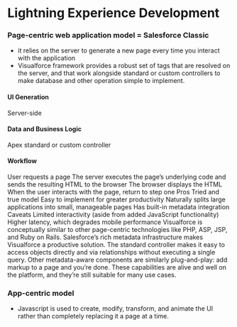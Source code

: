 # Lightning Experience Development

### Page-centric web application model = Salesforce Classic
  * it relies on the server to generate a new page every time you interact with the application
  * Visualforce framework provides a robust set of tags that are resolved on the server, and that work alongside standard or custom controllers to make database and other operation simple to implement.
  
#### UI Generation
Server-side
#### Data and Business Logic
Apex standard or custom controller
#### Workflow
User requests a page
The server executes the page’s underlying code and sends the resulting HTML to the browser
The browser displays the HTML
When the user interacts with the page, return to step one
Pros
Tried and true model
Easy to implement for greater productivity
Naturally splits large applications into small, manageable pages
Has built-in metadata integration
Caveats
Limited interactivity (aside from added JavaScript functionality)
Higher latency, which degrades mobile performance
Visualforce is conceptually similar to other page-centric technologies like PHP, ASP, JSP, and Ruby on Rails. Salesforce’s rich metadata infrastructure makes Visualforce a productive solution. The standard controller makes it easy to access objects directly and via relationships without executing a single query. Other metadata-aware components are similarly plug-and-play: add markup to a page and you’re done. These capabilities are alive and well on the platform, and they’re still suitable for many use cases.
  
### App-centric model
 * Javascript is used to create, modify, transform, and animate the UI rather than completely replacing it a page at a time.


